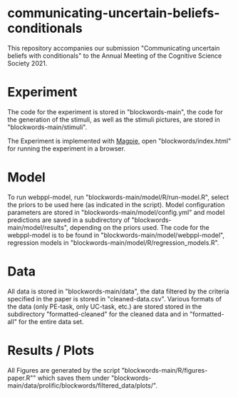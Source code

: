 # communicating-uncertain-beliefs-conditionals

This repository accompanies our submission "Communicating uncertain beliefs with conditionals" to the Annual Meeting of the Cognitive Science Society 2021.

# Experiment

The code for the experiment is stored in "blockwords-main", the code 
for the generation of the stimuli, as well as the stimuli pictures, are stored in "blockwords-main/stimuli".

The Experiment is implemented with [Magpie](https://magpie-ea.github.io/magpie-site/index.html), open "blockwords/index.html" for running the experiment in a browser.

# Model

To run webppl-model, run "blockwords-main/model/R/run-model.R", select the priors to be used here (as indicated in the script).
Model configuration parameters are stored in "blockwords-main/model/config.yml" and
model predictions are saved in a subdirectory of "blockwords-main/model/results",
depending on the priors used.
The code for the webppl-model is to be found in "blockwords-main/model/webppl-model",
regression models in "blockwords-main/model/R/regression_models.R".

# Data

All data is stored in "blockwords-main/data", the data filtered by the criteria
specified in the paper is stored in "cleaned-data.csv".
Various formats of the data (only PE-task, only UC-task, etc.) are stored stored
in the subdirectory  "formatted-cleaned" for the cleaned data and in
"formatted-all" for the entire data set.


# Results / Plots

All Figures are generated by the script "blockwords-main/R/figures-paper.R"" which saves
them under "blockwords-main/data/prolific/blockwords/filtered_data/plots/".
